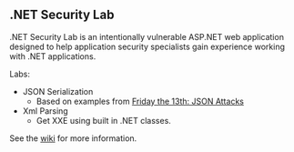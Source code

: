 ## .NET Security Lab

.NET Security Lab is an intentionally vulnerable ASP.NET web application designed to help application security specialists gain experience working with .NET applications.

Labs:
- JSON Serialization
  - Based on examples from [Friday the 13th: JSON Attacks](https://www.blackhat.com/us-17/briefings.html#friday-the-13th-json-attacks)
- Xml Parsing
  - Get XXE using built in .NET classes.

See the [wiki](https://github.com/james-otten/DotNetSecurityLab/wiki) for more information.
